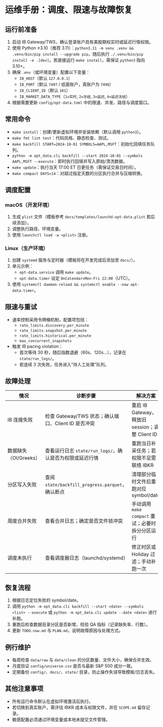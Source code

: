 # 运维手册：调度、限速与故障恢复

## 运行前准备
1. 启动 IB Gateway/TWS，确认登录账户具有美股期权实时或延迟行情权限。
2. 使用 Python ≥3.10（推荐 3.11）：`python3.11 -m venv .venv && .venv/bin/pip install --upgrade pip`，随后执行 `./.venv/bin/pip install -e .[dev]`。若直接运行 `make install`，需保证 `python3` 指向 3.10+。
3. 确保 `.env`（或环境变量）配置以下变量：
   - `IB_HOST`（默认 `127.0.0.1`）
   - `IB_PORT`（默认 `7497` / 纸面账户，真账户为 `7496`）
   - `IB_CLIENT_ID`（默认 `101`）
   - `IB_MARKET_DATA_TYPE`（`1=实时`, `2=冻结`, `3=延迟`, `4=延迟冻结`）
4. 根据需要更新 `config/opt-data.toml` 中的限速、并发、路径与调度窗口。

## 常用命令
- `make install`：创建/更新虚拟环境并安装依赖（默认调用 `python3`）。
- `make fmt lint test`：代码风格、静态检查、测试。
- `make backfill START=2024-10-01 SYMBOLS=AAPL,MSFT`：初始化回填任务队列。
- `python -m opt_data.cli backfill --start 2024-10-01 --symbols AAPL,MSFT --execute`：即时执行回填并写入原始/清洗数据。
- `make update`：执行当天 17:00 ET 日更任务（需保证交易日时间）。
- `make compact DAYS=14`：对超过指定天数的分区执行合并与压缩转换。

## 调度配置
### macOS（开发环境）
1. 生成 `plist` 文件（模板参考 `docs/templates/launchd-opt-data.plist` 若后续添加）。
2. 调整执行路径、环境变量。
3. 使用 `launchctl load -w <plist>` 注册。

### Linux（生产环境）
1. 创建 `systemd` 服务与定时器（模板将在开发完成后添加至 `docs/`）。
2. 单元示例：
   - `opt-data.service` 调用 `make update`。
   - `opt-data.timer` 设定 `OnCalendar=Mon-Fri 22:00`（UTC）。
3. 使用 `systemctl daemon-reload && systemctl enable --now opt-data.timer`。

## 限速与重试
- 速率控制采用令牌桶机制，配置项包括：
  - `rate_limits.discovery.per_minute`
  - `rate_limits.snapshot.per_minute`
  - `rate_limits.historical.per_minute`
  - `max_concurrent_snapshots`
- 触发 IB pacing violation：
  - 首次等待 30 秒，随后指数退避（60s、120s...），记录在 `state/run_logs/`。
  - 若连续 3 次失败，任务进入“待人工处理”队列。

## 故障处理
| 情况 | 诊断步骤 | 解决方案 |
| --- | --- | --- |
| IB 连接失败 | 检查 Gateway/TWS 状态；确认端口、Client ID 是否冲突 | 重启 IB Gateway，释放旧 session；调整 Client ID |
| 数据缺失（OI/Greeks） | 查看运行日志 `state/run_logs/`，确认是否为权限或延迟行情 | 重跑当日补采任务；若权限不足需联络 IBKR |
| 分区写入失败 | 查阅 `state/backfill_progress.parquet`，确认断点 | 清理部分临时文件后重跑对应 symbol/date |
| 周度合并失败 | 查看合并日志；确定是否文件锁冲突 | 手动调用 `make compact` 重试；必要时拆分分区运行 |
| 调度未执行 | 查看调度器日志（launchd/systemd） | 修正时区或 Holiday 过滤；手动补跑一次 |

## 恢复流程
1. 根据日志定位失败的 symbol/date。
2. 调用 `python -m opt_data.cli backfill --start <date> --symbols <list> --execute` 或 `python -m opt_data.cli update --date <date>` 进行补跑。
3. 重跑后检查数据目录分区是否新增，校验 QA 指标（记录缺失率、行数）。
4. 更新 `TODO.now.md` 与 `PLAN.md`，说明故障原因与处理方式。

## 例行维护
- 每周检查 `data/raw` 与 `data/clean` 的分区数量、文件大小，确保合并生效。
- 月度验证 `config/universe.csv` 是否与最新 S&P 500 成分一致。
- 定期备份 `config/`、`docs/`、`state/` 目录，防止操作失误导致模板/日志丢失。

## 其他注意事项
- 所有运行命令默认在虚拟环境激活后执行。
- 若切换到真实账户，需评估 IBKR 成本与权限文件，并在 `SCOPE.md` 留存记录。
- 敏感配置必须通过环境变量或本地未提交文件管理。
